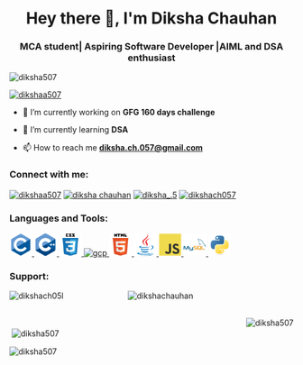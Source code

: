 <h1 align="center">Hey there 👋, I'm Diksha Chauhan</h1>
<h3 align="center">MCA student| Aspiring Software Developer |AIML and DSA enthusiast</h3>

<p align="left"> <img src="https://komarev.com/ghpvc/?username=diksha507&label=Profile%20views&color=0e75b6&style=flat" alt="diksha507" /> </p>

<p align="left"> <a href="https://twitter.com/dikshaa507" target="blank"><img src="https://img.shields.io/twitter/follow/dikshaa507?logo=twitter&style=for-the-badge" alt="dikshaa507" /></a> </p>

- 🔭 I’m currently working on **GFG 160 days challenge**

- 🌱 I’m currently learning **DSA**

- 📫 How to reach me **diksha.ch.057@gmail.com**

<h3 align="left">Connect with me:</h3>
<p align="left">
<a href="https://twitter.com/dikshaa507" target="blank"><img align="center" src="https://raw.githubusercontent.com/rahuldkjain/github-profile-readme-generator/master/src/images/icons/Social/twitter.svg" alt="dikshaa507" height="30" width="40" /></a>
<a href="https://linkedin.com/in/diksha chauhan" target="blank"><img align="center" src="https://raw.githubusercontent.com/rahuldkjain/github-profile-readme-generator/master/src/images/icons/Social/linked-in-alt.svg" alt="diksha chauhan" height="30" width="40" /></a>
<a href="https://instagram.com/diksha_.5" target="blank"><img align="center" src="https://raw.githubusercontent.com/rahuldkjain/github-profile-readme-generator/master/src/images/icons/Social/instagram.svg" alt="diksha_.5" height="30" width="40" /></a>
<a href="https://auth.geeksforgeeks.org/user/dikshach057" target="blank"><img align="center" src="https://raw.githubusercontent.com/rahuldkjain/github-profile-readme-generator/master/src/images/icons/Social/geeks-for-geeks.svg" alt="dikshach057" height="30" width="40" /></a>
</p>

<h3 align="left">Languages and Tools:</h3>
<p align="left"> <a href="https://www.cprogramming.com/" target="_blank" rel="noreferrer"> <img src="https://raw.githubusercontent.com/devicons/devicon/master/icons/c/c-original.svg" alt="c" width="40" height="40"/> </a> <a href="https://www.w3schools.com/cpp/" target="_blank" rel="noreferrer"> <img src="https://raw.githubusercontent.com/devicons/devicon/master/icons/cplusplus/cplusplus-original.svg" alt="cplusplus" width="40" height="40"/> </a> <a href="https://www.w3schools.com/css/" target="_blank" rel="noreferrer"> <img src="https://raw.githubusercontent.com/devicons/devicon/master/icons/css3/css3-original-wordmark.svg" alt="css3" width="40" height="40"/> </a> <a href="https://cloud.google.com" target="_blank" rel="noreferrer"> <img src="https://www.vectorlogo.zone/logos/google_cloud/google_cloud-icon.svg" alt="gcp" width="40" height="40"/> </a> <a href="https://www.w3.org/html/" target="_blank" rel="noreferrer"> <img src="https://raw.githubusercontent.com/devicons/devicon/master/icons/html5/html5-original-wordmark.svg" alt="html5" width="40" height="40"/> </a> <a href="https://www.java.com" target="_blank" rel="noreferrer"> <img src="https://raw.githubusercontent.com/devicons/devicon/master/icons/java/java-original.svg" alt="java" width="40" height="40"/> </a> <a href="https://developer.mozilla.org/en-US/docs/Web/JavaScript" target="_blank" rel="noreferrer"> <img src="https://raw.githubusercontent.com/devicons/devicon/master/icons/javascript/javascript-original.svg" alt="javascript" width="40" height="40"/> </a> <a href="https://www.mysql.com/" target="_blank" rel="noreferrer"> <img src="https://raw.githubusercontent.com/devicons/devicon/master/icons/mysql/mysql-original-wordmark.svg" alt="mysql" width="40" height="40"/> </a> <a href="https://www.python.org" target="_blank" rel="noreferrer"> <img src="https://raw.githubusercontent.com/devicons/devicon/master/icons/python/python-original.svg" alt="python" width="40" height="40"/> </a> </p>

<h3 align="left">Support:</h3>
<p><a href="https://www.buymeacoffee.com/dikshach05l"> <img align="left" src="https://cdn.buymeacoffee.com/buttons/v2/default-yellow.png" height="50" width="210" alt="dikshach05l" /></a><a href="https://ko-fi.com/dikshachauhan"> <img align="left" src="https://cdn.ko-fi.com/cdn/kofi3.png?v=3" height="50" width="210" alt="dikshachauhan" /></a></p><br><br>

<p><img align="left" src="https://github-readme-stats.vercel.app/api/top-langs?username=diksha507&show_icons=true&locale=en&layout=compact" alt="diksha507" /></p>

<p>&nbsp;<img align="center" src="https://github-readme-stats.vercel.app/api?username=diksha507&show_icons=true&locale=en" alt="diksha507" /></p>

<p><img align="center" src="https://github-readme-streak-stats.herokuapp.com/?user=diksha507&" alt="diksha507" /></p>
